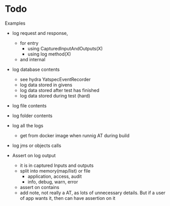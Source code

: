 # Todo 

Examples
- log request and response, 
    - for entry 
        - using CapturedInputAndOutputs(X)
        - using log method(X)
     - and internal
- log database contents
    - see hydra YatspecEventRecorder
    - log data stored in givens
    - log data stored after test has finished
    - log data stored during test (hard)
- log file contents
- log folder contents
- log all the logs
    - get from docker image when runnig AT during build
- log jms or objects calls

- Assert on log output
   - it is in captured Inputs and outputs
   - split into memory(map/list) or file 
        - application, access, audit
        - info, debug, warn, error
   - assert on contains
   - add note, not really a AT, as lots of unnecessary details. But if a user of app wants it, then can have assertion on it